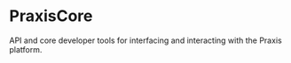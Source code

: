 # PraxisCore
API and core developer tools for interfacing and interacting with the Praxis platform.
